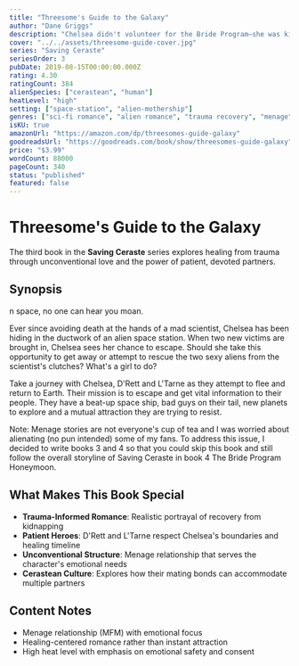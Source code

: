 ```yaml
---
title: "Threesome's Guide to the Galaxy"
author: "Dane Griggs"
description: "Chelsea didn't volunteer for the Bride Program—she was kidnapped by evil gray aliens and escaped. Now she's learning to trust again with the help of D'Rett and L'Tarne, two nest bonded Cerasteans who prove that sometimes healing requires extra love, patience, and understanding."
cover: "../../assets/threesome-guide-cover.jpg"
series: "Saving Ceraste"
seriesOrder: 3
pubDate: 2019-08-15T00:00:00.000Z
rating: 4.30
ratingCount: 384
alienSpecies: ["cerastean", "human"]
heatLevel: "high"
setting: ["space-station", "alien-mothership"]
genres: ["sci-fi romance", "alien romance", "trauma recovery", "menage"]
isKU: true
amazonUrl: "https://amazon.com/dp/threesomes-guide-galaxy"
goodreadsUrl: "https://goodreads.com/book/show/threesomes-guide-galaxy"
price: "$3.99"
wordCount: 88000
pageCount: 340
status: "published"
featured: false
---
```


# Threesome's Guide to the Galaxy

The third book in the **Saving Ceraste** series explores healing from trauma through unconventional love and the power of patient, devoted partners.

## Synopsis

n space, no one can hear you moan.

Ever since avoiding death at the hands of a mad scientist, Chelsea has been hiding in the ductwork of an alien space station. When two new victims are brought in, Chelsea sees her chance to escape. Should she take this opportunity to get away or attempt to rescue the two sexy aliens from the scientist's clutches? What's a girl to do?

Take a journey with Chelsea, D'Rett and L'Tarne as they attempt to flee and return to Earth. Their mission is to escape and get vital information to their people. They have a beat-up space ship, bad guys on their tail, new planets to explore and a mutual attraction they are trying to resist.

Note: Menage stories are not everyone's cup of tea and I was worried about alienating (no pun intended) some of my fans. To address this issue, I decided to write books 3 and 4 so that you could skip this book and still follow the overall storyline of Saving Ceraste in book 4 The Bride Program Honeymoon.

## What Makes This Book Special

- **Trauma-Informed Romance**: Realistic portrayal of recovery from kidnapping
- **Patient Heroes**: D'Rett and L'Tarne respect Chelsea's boundaries and healing timeline
- **Unconventional Structure**: Menage relationship that serves the character's emotional needs
- **Cerastean Culture**: Explores how their mating bonds can accommodate multiple partners

## Content Notes

- Menage relationship (MFM) with emotional focus
- Healing-centered romance rather than instant attraction
- High heat level with emphasis on emotional safety and consent